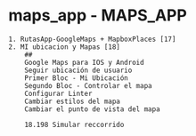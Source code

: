 # maps_app - MAPS_APP

    1. RutasApp-GoogleMaps + MapboxPlaces [17]
    2. MI ubicacion y Mapas [18]
        ##
        Google Maps para IOS y Android
        Seguir ubicación de usuario
        Primer Bloc - Mi Ubicación
        Segundo Bloc - Controlar el mapa
        Configurar Linter
        Cambiar estilos del mapa
        Cambiar el punto de vista del mapa 

        18.198 Simular reccorrido
